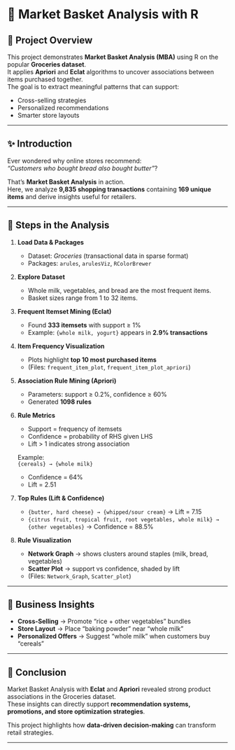 # 🛒 Market Basket Analysis with R

## 📌 Project Overview
This project demonstrates **Market Basket Analysis (MBA)** using R on the popular **Groceries dataset**.  
It applies **Apriori** and **Eclat** algorithms to uncover associations between items purchased together.  
The goal is to extract meaningful patterns that can support:
- Cross-selling strategies  
- Personalized recommendations  
- Smarter store layouts  

---

## ✨ Introduction
Ever wondered why online stores recommend:  
*“Customers who bought bread also bought butter”*?  

That’s **Market Basket Analysis** in action.  
Here, we analyze **9,835 shopping transactions** containing **169 unique items** and derive insights useful for retailers.

---

## 🔬 Steps in the Analysis
1. **Load Data & Packages**  
   - Dataset: *Groceries* (transactional data in sparse format)  
   - Packages: `arules`, `arulesViz`, `RColorBrewer`

2. **Explore Dataset**  
   - Whole milk, vegetables, and bread are the most frequent items.  
   - Basket sizes range from 1 to 32 items.

3. **Frequent Itemset Mining (Eclat)**  
   - Found **333 itemsets** with support ≥ 1%  
   - Example: `{whole milk, yogurt}` appears in **2.9% transactions**

4. **Item Frequency Visualization**  
   - Plots highlight **top 10 most purchased items**  
   - (Files: `frequent_item_plot`, `frequent_item_plot_apriori`)

5. **Association Rule Mining (Apriori)**  
   - Parameters: support ≥ 0.2%, confidence ≥ 60%  
   - Generated **1098 rules**

6. **Rule Metrics**  
   - Support = frequency of itemsets  
   - Confidence = probability of RHS given LHS  
   - Lift > 1 indicates strong association  

   Example:  
   `{cereals} → {whole milk}`  
   - Confidence = 64%  
   - Lift = 2.51  

7. **Top Rules (Lift & Confidence)**  
   - `{butter, hard cheese} → {whipped/sour cream}` → Lift = 7.15  
   - `{citrus fruit, tropical fruit, root vegetables, whole milk} → {other vegetables}` → Confidence = 88.5%

8. **Rule Visualization**  
   - **Network Graph** → shows clusters around staples (milk, bread, vegetables)  
   - **Scatter Plot** → support vs confidence, shaded by lift  
   - (Files: `Network_Graph`, `Scatter_plot`)

---

## 🚀 Business Insights
- **Cross-Selling** → Promote “rice + other vegetables” bundles  
- **Store Layout** → Place “baking powder” near “whole milk”  
- **Personalized Offers** → Suggest “whole milk” when customers buy “cereals”  

---

## 📝 Conclusion
Market Basket Analysis with **Eclat** and **Apriori** revealed strong product associations in the Groceries dataset.  
These insights can directly support **recommendation systems, promotions, and store optimization strategies**.  

This project highlights how **data-driven decision-making** can transform retail strategies.  

---
